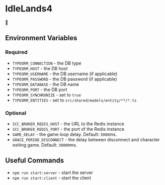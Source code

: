 # IdleLands4

🎉

## Environment Variables

### Required

* `TYPEORM_CONNECTION` - the DB type
* `TYPEORM_HOST` - the DB host
* `TYPEORM_USERNAME` - the DB username (if applicable)
* `TYPEORM_PASSWORD` - the DB password (if applicable)
* `TYPEORM_DATABASE` - the DB name
* `TYPEORM_PORT` - the DB port
* `TYPEORM_SYNCHRONIZE` - set to `true`
* `TYPEORM_ENTITIES` - set to `src/shared/models/entity/**/*.ts`

### Optional

* `SCC_BROKER_REDIS_HOST` - the URL to the Redis instance
* `SCC_BROKER_REDIS_PORT` - the port of the Redis instance
* `GAME_DELAY` - the game loop delay. Default: `5000`ms.
* `GRACE_PERIOD_DISCONNECT` - the delay between disconnect and character exiting game. Default: `30000`ms.

## Useful Commands

* `npm run start:server` - start the server
* `npm run start:client` - start the client